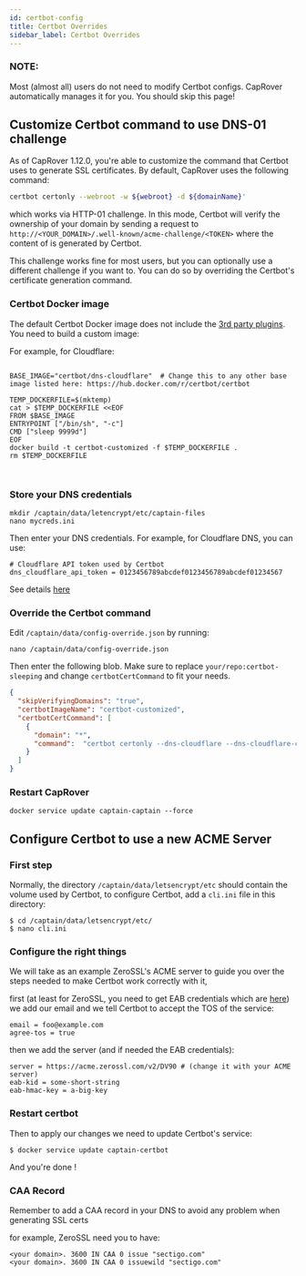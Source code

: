 ```yaml
---
id: certbot-config
title: Certbot Overrides
sidebar_label: Certbot Overrides
---
```



### NOTE:
Most (almost all) users do not need to modify Certbot configs. CapRover automatically manages it for you. You should skip this page!

## Customize Certbot command to use DNS-01 challenge

As of CapRover 1.12.0, you're able to customize the command that Certbot uses to generate SSL certificates. By default, CapRover uses the following command:
```bash
certbot certonly --webroot -w ${webroot} -d ${domainName}'
```
which works via HTTP-01 challenge. In this mode, Certbot will verify the ownership of your domain by sending a request to `http://<YOUR_DOMAIN>/.well-known/acme-challenge/<TOKEN>` where the content of <TOKEN> is generated by Certbot. 

This challenge works fine for most users, but you can optionally use a different challenge if you want to. You can do so by overriding the Certbot's certificate generation command. 

### Certbot Docker image
The default Certbot Docker image does not include the [3rd party plugins](https://hub.docker.com/r/certbot/certbot). You need to build a custom image:

For example, for Cloudflare:
```

BASE_IMAGE="certbot/dns-cloudflare"  # Change this to any other base image listed here: https://hub.docker.com/r/certbot/certbot

TEMP_DOCKERFILE=$(mktemp)
cat > $TEMP_DOCKERFILE <<EOF
FROM $BASE_IMAGE
ENTRYPOINT ["/bin/sh", "-c"]
CMD ["sleep 9999d"]
EOF
docker build -t certbot-customized -f $TEMP_DOCKERFILE .
rm $TEMP_DOCKERFILE



```

### Store your DNS credentials

```
mkdir /captain/data/letencrypt/etc/captain-files
nano mycreds.ini
```
Then enter your DNS credentials. For example, for Cloudflare DNS, you can use:
```
# Cloudflare API token used by Certbot
dns_cloudflare_api_token = 0123456789abcdef0123456789abcdef01234567
```
See details [here](https://eff-certbot.readthedocs.io/en/stable/using.html#dns-plugins)


### Override the Certbot command

Edit `/captain/data/config-override.json` by running:
```
nano /captain/data/config-override.json
```

Then enter the following blob. Make sure to replace `your/repo:certbot-sleeping` and change `certbotCertCommand` to fit your needs.  

```json
{
  "skipVerifyingDomains": "true",
  "certbotImageName": "certbot-customized",
  "certbotCertCommand": [
    {
      "domain": "*",
      "command":  "certbot certonly --dns-cloudflare --dns-cloudflare-credentials /etc/letsencrypt/captain-files/mycreds.ini -d ${domain}" 
    }
  ]
}
```

### Restart CapRover

```
docker service update captain-captain --force
```


## Configure Certbot to use a new ACME Server

### First step

Normally, the directory `/captain/data/letsencrypt/etc` should contain the volume used by Certbot,
to configure Certbot, add a `cli.ini` file in this directory:
```
$ cd /captain/data/letsencrypt/etc/
$ nano cli.ini
```

### Configure the right things

We will take as an example ZeroSSL's ACME server to guide you over the steps needed to make Certbot work correctly with it,

first (at least for ZeroSSL, you need to get EAB credentials which are [here](https://app.zerossl.com/developer)) we add our email and we tell Certbot to accept the TOS of the service:
```
email = foo@example.com
agree-tos = true
```

then we add the server (and if needed the EAB credentials):
```
server = https://acme.zerossl.com/v2/DV90 # (change it with your ACME server)
eab-kid = some-short-string
eab-hmac-key = a-big-key
```

### Restart certbot

Then to apply our changes we need to update Certbot's service:
```
$ docker service update captain-certbot
```

And you're done !

### CAA Record

Remember to add a CAA record in your DNS to avoid any problem when generating SSL certs

for example, ZeroSSL need you to have:
```
<your domain>. 3600 IN CAA 0 issue "sectigo.com"
<your domain>. 3600 IN CAA 0 issuewild "sectigo.com"
```
